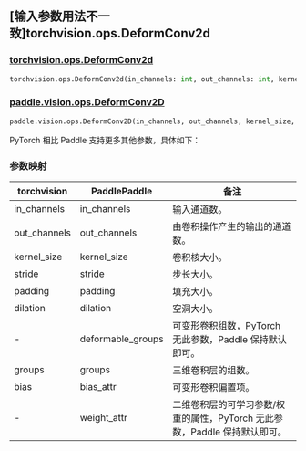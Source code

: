 ## [输入参数用法不一致]torchvision.ops.DeformConv2d

### [torchvision.ops.DeformConv2d](https://pytorch.org/vision/main/generated/torchvision.ops.DeformConv2d.html)

```python
torchvision.ops.DeformConv2d(in_channels: int, out_channels: int, kernel_size: int, stride: int = 1, padding: int = 0, dilation: int = 1, groups: int = 1, bias: bool = True)
```

### [paddle.vision.ops.DeformConv2D](https://www.paddlepaddle.org.cn/documentation/docs/zh/api/paddle/vision/transforms/pad_cn.html)

```python
paddle.vision.ops.DeformConv2D(in_channels, out_channels, kernel_size, stride=1, padding=0, dilation=1, deformable_groups=1, groups=1, weight_attr=None, bias_attr=None)
```

PyTorch 相比 Paddle 支持更多其他参数，具体如下：

### 参数映射

| torchvision | PaddlePaddle | 备注    |
| --------------------------- | ------------------------------ | --------------------- |
| in_channels      | in_channels            | 输入通道数。|
| out_channels     | out_channels        | 由卷积操作产生的输出的通道数。                |
| kernel_size      | kernel_size            | 卷积核大小。|
| stride           | stride               | 步长大小。       |
| padding          | padding              | 填充大小。       |
| dilation         | dilation             | 空洞大小。       |
| -               | deformable_groups    | 可变形卷积组数，PyTorch 无此参数，Paddle 保持默认即可。       |
| groups          | groups               | 三维卷积层的组数。       |
| bias            | bias_attr            | 可变形卷积偏置项。      |
| -               | weight_attr          | 二维卷积层的可学习参数/权重的属性，PyTorch 无此参数，Paddle 保持默认即可。       |
